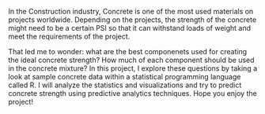   In the Construction industry, Concrete is one of the most used materials on projects worldwide. Depending on the projects, the strength of the concrete might need to be
a certain PSI so that it can withstand loads of weight and meet the requirements of the project.

  That led me to wonder: what are the best componenets used for creating the ideal concrete strength? How much of each component should be used in the concrete mixture? 
  In this project, I explore these questions by taking a look at sample concrete data within a statistical programming language called R. I will analyze the statistics and 
  visualizations and try to predict concrete strength using predictive analytics techniques. Hope you enjoy the project!

